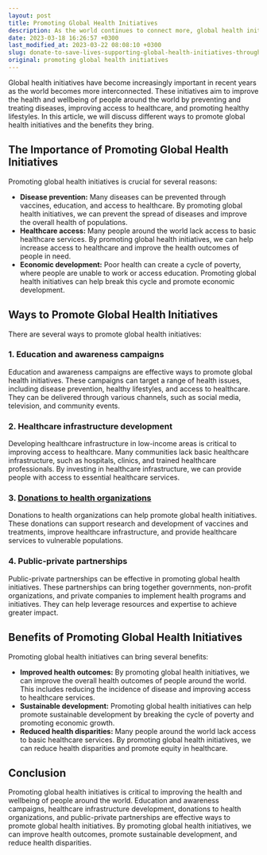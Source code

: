 ```yaml
---
layout: post
title: Promoting Global Health Initiatives
description: As the world continues to connect more, global health initiatives have gained greater significance. These initiatives aim to enhance the overall health and wellness of individuals worldwide. They strive to prevent and treat diseases, enhance healthcare access, and encourage healthier lifestyles.
date: 2023-03-18 16:26:57 +0300
last_modified_at: 2023-03-22 08:08:10 +0300
slug: donate-to-save-lives-supporting-global-health-initiatives-through-charity
original: promoting global health initiatives
---
```

Global health initiatives have become increasingly important in recent years as the world becomes more interconnected. These initiatives aim to improve the health and wellbeing of people around the world by preventing and treating diseases, improving access to healthcare, and promoting healthy lifestyles. In this article, we will discuss different ways to promote global health initiatives and the benefits they bring.

## The Importance of Promoting Global Health Initiatives

Promoting global health initiatives is crucial for several reasons:

* **Disease prevention:** Many diseases can be prevented through vaccines, education, and access to healthcare. By promoting global health initiatives, we can prevent the spread of diseases and improve the overall health of populations.
* **Healthcare access:** Many people around the world lack access to basic healthcare services. By promoting global health initiatives, we can help increase access to healthcare and improve the health outcomes of people in need.
* **Economic development:** Poor health can create a cycle of poverty, where people are unable to work or access education. Promoting global health initiatives can help break this cycle and promote economic development.

## Ways to Promote Global Health Initiatives

There are several ways to promote global health initiatives:

### 1\. Education and awareness campaigns

Education and awareness campaigns are effective ways to promote global health initiatives. These campaigns can target a range of health issues, including disease prevention, healthy lifestyles, and access to healthcare. They can be delivered through various channels, such as social media, television, and community events.

### 2\. Healthcare infrastructure development

Developing healthcare infrastructure in low-income areas is critical to improving access to healthcare. Many communities lack basic healthcare infrastructure, such as hospitals, clinics, and trained healthcare professionals. By investing in healthcare infrastructure, we can provide people with access to essential healthcare services.

### 3. [Donations to health organizations](/health-charities/top-health-charities-for-making-a-difference-from-cancer-research-to-disease-support.html)

Donations to health organizations can help promote global health initiatives. These donations can support research and development of vaccines and treatments, improve healthcare infrastructure, and provide healthcare services to vulnerable populations.

### 4\. Public\-private partnerships

Public-private partnerships can be effective in promoting global health initiatives. These partnerships can bring together governments, non-profit organizations, and private companies to implement health programs and initiatives. They can help leverage resources and expertise to achieve greater impact.

## Benefits of Promoting Global Health Initiatives

Promoting global health initiatives can bring several benefits:

* **Improved health outcomes:** By promoting global health initiatives, we can improve the overall health outcomes of people around the world. This includes reducing the incidence of disease and improving access to healthcare services.
* **Sustainable development:** Promoting global health initiatives can help promote sustainable development by breaking the cycle of poverty and promoting economic growth.
* **Reduced health disparities:** Many people around the world lack access to basic healthcare services. By promoting global health initiatives, we can reduce health disparities and promote equity in healthcare.

## Conclusion

Promoting global health initiatives is critical to improving the health and wellbeing of people around the world. Education and awareness campaigns, healthcare infrastructure development, donations to health organizations, and public-private partnerships are effective ways to promote global health initiatives. By promoting global health initiatives, we can improve health outcomes, promote sustainable development, and reduce health disparities.